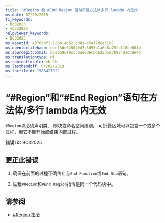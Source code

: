 ```yaml
---
title: '#Region 和 #End Region 语句不是方法体多行 lambda 内无效'
ms.date: 07/20/2015
f1_keywords:
- bc32025
- vbc32025
helpviewer_keywords:
- BC32025
ms.assetid: 43707bf1-1c6b-4d82-b081-e5a17dca51c1
ms.openlocfilehash: deef3de645040d7c3d95b1a6c8a25fcf10de881b
ms.sourcegitcommit: bce0586f0cccaae6d6cbd625d5a7b824d1d3de4b
ms.translationtype: MT
ms.contentlocale: zh-CN
ms.lasthandoff: 04/02/2019
ms.locfileid: "58842702"
---
```

# <a name="region-and-end-region-statements-are-not-valid-within-method-bodiesmultiline-lambdas"></a>“#Region”和“#End Region”语句在方法体/多行 lambda 内无效
`#Region`块必须声明类、 模块或命名空间级别。 可折叠区域可以包含一个或多个过程，但它不能开始或结束内部过程。  
  
 **错误 ID:** BC32025  
  
## <a name="to-correct-this-error"></a>更正此错误  
  
1.  确保在前面的过程正确终止与`End Function`或`End Sub`语句。  
  
2.  絋粄`#Region`和`#End Region`指令是同一个代码块中。  
  
## <a name="see-also"></a>请参阅

- [#Region 指令](../../../visual-basic/language-reference/directives/region-directive.md)
